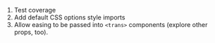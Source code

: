 1. Test coverage
2. Add default CSS options style imports
3. Allow easing to be passed into `<trans>` components (explore other props, too).
